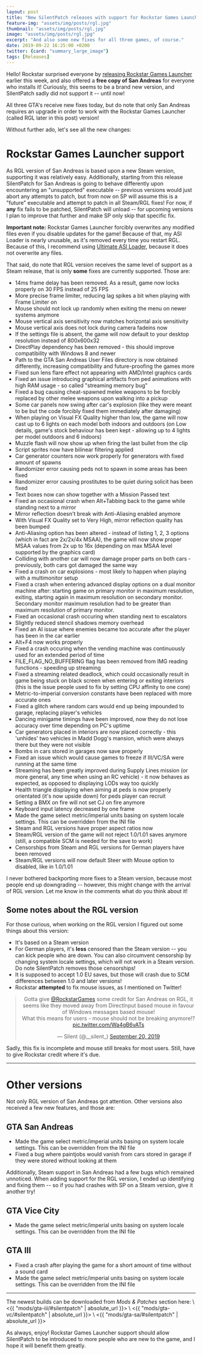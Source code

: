 ```yaml
---
layout: post
title: "New SilentPatch releases with support for Rockstar Games Launcher version!"
feature-img: "assets/img/posts/rgl.jpg"
thumbnail: "assets/img/posts/rgl.jpg"
image: "assets/img/posts/rgl.jpg"
excerpt: "And also some new fixes for all three games, of course."
date: 2019-09-22 16:25:00 +0200
twitter: {card: "summary_large_image"}
tags: [Releases]
---
```

Hello! Rockstar surprised everyone by [releasing Rockstar Games Launcher](https://socialclub.rockstargames.com/rockstar-games-launcher) earlier this week,
and also offered a **free copy of San Andreas** for everyone who installs it!
Curiously, this seems to be a brand new version, and SilentPatch sadly did not support it -- until now!

All three GTA's receive new fixes today, but do note that only San Andreas requires an upgrade in order to work with
the Rockstar Games Launcher (called RGL later in this post) version!

Without further ado, let's see all the new changes:

Rockstar Games Launcher support
===============================

As RGL version of San Andreas is based upon a new Steam version, supporting it was relatively easy.
Additionally, starting from this release SilentPatch for San Andreas is going to behave differently upon encountering an "unsupported"
executable -- previous versions would just abort any attempts to patch, but from now on SP will assume this is a "future" executable
and attempt to patch in all Steam/RGL fixes!
For now, if **any** fix fails to be patched, SilentPatch will unload -- for upcoming versions I plan to improve that further
and make SP only skip that specific fix.

**Important note:** Rockstar Games Launcher forcibly overwrites any modified files even if you disable updates for the game!
Because of that, my ASI Loader is nearly unusable, as it's removed every time you restart RGL. Because of this,
I recommend using [Ultimate ASI Loader](https://github.com/ThirteenAG/Ultimate-ASI-Loader/releases), because it does not overwrite any files.

That said, do note that RGL version receives the same level of support as a Steam release,
that is only **some** fixes are currently supported. Those are:

* 14ms frame delay has been removed. As a result, game now locks properly on 30 FPS instead of 25 FPS
* More precise frame limiter, reducing lag spikes a bit when playing with Frame Limiter on
* Mouse should not lock up randomly when exiting the menu on newer systems anymore
* Mouse vertical axis sensitivity now matches horizontal axis sensitivity
* Mouse vertical axis does not lock during camera fadeins now
* If the settings file is absent, the game will now default to your desktop resolution instead of 800x600x32
* DirectPlay dependency has been removed - this should improve compatibility with Windows 8 and newer
* Path to the GTA San Andreas User Files directory is now obtained differently, increasing compatibility and future-proofing the games more
* Fixed sun lens flare effect not appearing with AMD/Intel graphics cards
* Fixed an issue introducing graphical artifacts from ped animations with high RAM usage - so called "streaming memory bug"
* Fixed a bug causing cheat-spawned melee weapons to be forcibly replaced by other melee weapons upon walking into a pickup
* Some car panels now swing after car's explosion (like they were meant to be but the code forcibly fixed them immediately after damaging)
* When playing on Visual FX Quality higher than low, the game will now cast up to 6 lights on each model both indoors and outdoors (on Low details, game's stock behaviour has been kept - allowing up to 4 lights per model outdoors and 6 indoors)
* Muzzle flash will now show up when firing the last bullet from the clip
* Script sprites now have bilinear filtering applied
* Car generator counters now work properly for generators with fixed amount of spawns
* Randomizer error causing peds not to spawn in some areas has been fixed
* Randomizer error causing prostitutes to be quiet during solicit has been fixed
* Text boxes now can show together with a Mission Passed text
* Fixed an occasional crash when Alt+Tabbing back to the game while standing next to a mirror
* Mirror reflection doesn't break with Anti-Aliasing enabled anymore
* With Visual FX Quality set to Very High, mirror reflection quality has been bumped
* Anti-Aliasing option has been altered - instead of listing 1, 2, 3 options (which in fact are 2x/2x/4x MSAA), the game will now show proper MSAA values from 2x up to 16x (depending on max MSAA level supported by the graphics card)
* Colliding with another car will now damage proper parts on both cars - previously, both cars got damaged the same way
* Fixed a crash on car explosions - most likely to happen when playing with a multimonitor setup
* Fixed a crash when entering advanced display options on a dual monitor machine after: starting game on primary monitor in maximum resolution, exiting, starting again in maximum resolution on secondary monitor. Secondary monitor maximum resolution had to be greater than maximum resolution of primary monitor.
* Fixed an occasional crash occuring when standing next to escalators
* Slightly reduced stencil shadows memory overhead
* Fixed an AI issue where enemies became too accurate after the player has been in the car earlier
* Alt+F4 now works properly
* Fixed a crash occuring when the vending machine was continuously used for an extended period of time
* FILE_FLAG_NO_BUFFERING flag has been removed from IMG reading functions - speeding up streaming
* Fixed a streaming related deadlock, which could occasionally result in game being stuck on black screen when entering or exiting interiors (this is the issue people used to fix by setting CPU affinity to one core)
* Metric-to-imperial conversion constants have been replaced with more accurate ones
* Fixed a glitch where random cars would end up being impounded to garage, replacing player's vehicles
* Dancing minigame timings have been improved, now they do not lose accuracy over time depending on PC's uptime
* Car generators placed in interiors are now placed correctly - this 'unhides' two vehicles in Madd Dogg's mansion, which were always there but they were not visible
* Bombs in cars stored in garages now save properly
* Fixed an issue which would cause games to freeze if III/VC/SA were running at the same time
* Streaming has been greatly improved during Supply Lines mission (or more general, any time when using an RC vehicle) - it now behaves as expected, as opposed to displaying LODs way too quickly
* Health triangle displaying when aiming at peds is now properly orientated (it's now upside down) for peds player can recruit
* Setting a BMX on fire will not set CJ on fire anymore
* Keyboard input latency decreased by one frame
* Made the game select metric/imperial units basing on system locale settings. This can be overridden from the INI file
* Steam and RGL versions have proper aspect ratios now
* Steam/RGL version of the game will not reject 1.0/1.01 saves anymore (still, a compatible SCM is needed for the save to work)
* Censorships from Steam and RGL versions for German players have been removed
* Steam/RGL versions will now default Steer with Mouse option to disabled, like in 1.0/1.01

I never bothered backporting more fixes to a Steam version, because most people end up downgrading -- however,
this might change with the arrival of RGL version. Let me know in the comments what do you think about it!

Some notes about the RGL version
--------------------------------

For those curious, when working on the RGL version I figured out some things about this version:
* It's based on a Steam version
* For German players, it's **less** censored than the Steam version -- you can kick people who are down.
  You can also circumvent censorship by changing system locale settings, which will not work in a Steam version.
  Do note SilentPatch removes those censorships!
* It is supposed to accept 1.0 EU saves, but those will crash due to SCM differences between 1.0 and later versions!
* Rockstar **attempted** to fix mouse issues, as I mentioned on Twitter!

<div align="center">
<blockquote class="twitter-tweet"><p lang="en" dir="ltr">Gotta give <a href="https://twitter.com/RockstarGames?ref_src=twsrc%5Etfw">@RockstarGames</a> some credit for San Andreas on RGL, it seems like they moved away from DirectInput based mouse in favour of Windows messages based mouse!<br>What this means for users - mouse should not be breaking anymore!? <a href="https://t.co/Wa4gB6vATs">pic.twitter.com/Wa4gB6vATs</a></p>&mdash; Silent (@__silent_) <a href="https://twitter.com/__silent_/status/1175106767325487104?ref_src=twsrc%5Etfw">September 20, 2019</a></blockquote> <script async src="https://platform.twitter.com/widgets.js" charset="utf-8"></script>
</div>

Sadly, this fix is incomplete and mouse still breaks for most users. Still, have to give Rockstar credit where it's due.

***

Other versions
==============

Not only RGL version of San Andreas got attention. Other versions also received a few new features, and those are:

GTA San Andreas
---------------

* Made the game select metric/imperial units basing on system locale settings. This can be overridden from the INI file
* Fixed a bug where paintjobs would vanish from cars stored in garage if they were stored without looking at them

Additionally, Steam support in San Andreas had a few bugs which remained unnoticed.
When adding support for the RGL version, I ended up identifying and fixing them -- so if you had crashes with SP on a Steam version,
give it another try!

GTA Vice City
-------------

* Made the game select metric/imperial units basing on system locale settings. This can be overridden from the INI file

GTA III
-------

* Fixed a crash after playing the game for a short amount of time without a sound card
* Made the game select metric/imperial units basing on system locale settings. This can be overridden from the INI file

***

The newest builds can be downloaded from *Mods & Patches* section here: \\
<{{ "mods/gta-iii/#silentpatch" | absolute_url }}> \\
<{{ "mods/gta-vc/#silentpatch" | absolute_url }}> \\
<{{ "mods/gta-sa/#silentpatch" | absolute_url }}>

As always, enjoy! Rockstar Games Launcher support should allow SilentPatch to be introduced to more people who are new to the game,
and I hope it will benefit them greatly.